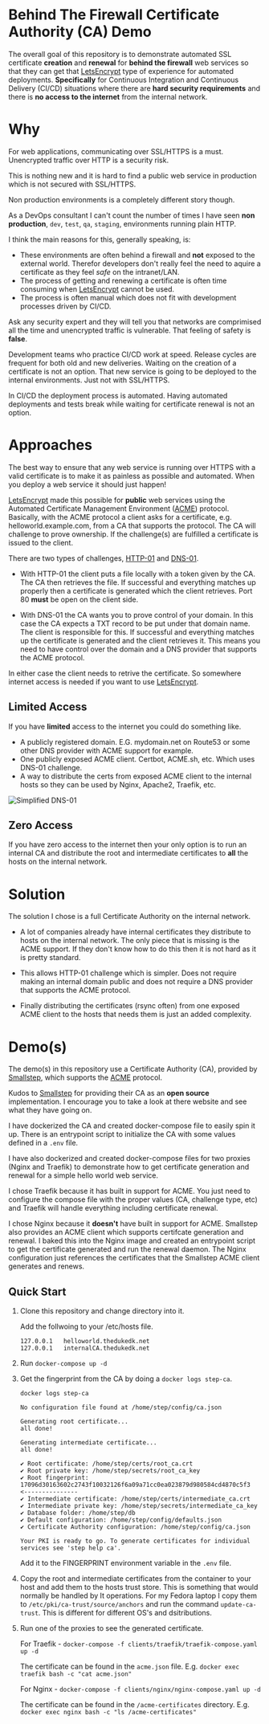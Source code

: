 # Behind The Firewall Certificate Authority (CA) Demo

The overall goal of this repository is to demonstrate automated SSL certificate **creation** and **renewal** for **behind the firewall** web services so that they can get that [LetsEncrypt](https://letsencrypt.org/) type of experience for automated deployments. **Specifically** for Continuous Integration and Continuous Delivery (CI/CD) situations where there are **hard security requirements** and there is **no access to the internet** from the internal network.

# Why
For web applications, communicating over SSL/HTTPS is a must. Unencrypted traffic over HTTP is a security risk. 

This is nothing new and it is hard to find a public web service in production which is not secured with SSL/HTTPS.

Non production environments is a completely different story though.

As a DevOps consultant I can't count the number of times I have seen **non production**, `dev`, `test`, `qa`, `staging`, environments running plain HTTP.

I think the main reasons for this, generally speaking, is: 

* These environments are often behind a firewall and **not** exposed to the external world. Therefor developers don't really feel the need to aquire a certificate as they feel *safe* on the intranet/LAN.
* The process of getting and renewing a certificate is often time consuming when [LetsEncrypt](https://letsencrypt.org/) cannot be used.
* The process is often manual which does not fit with development processes driven by CI/CD.

Ask any security expert and they will tell you that networks are comprimised all the time and unencrypted traffic is vulnerable. That feeling of safety is **false**.

Development teams who practice CI/CD work at speed. Release cycles are frequent for both old and new deliveries. Waiting on the creation of a certificate is not an option. That new service is going to be deployed to the internal environments. Just not with SSL/HTTPS.

In CI/CD the deployment process is automated. Having automated deployments and tests break while waiting for certificate renewal is not an option.

# Approaches

The best way to ensure that any web service is running over HTTPS with a valid certificate is to make it as painless as possible and automated. When you deploy a web service it should just happen!

[LetsEncrypt](https://letsencrypt.org/) made this possible for **public** web services using the Automated Certificate Management Environment ([ACME](https://en.wikipedia.org/wiki/Automated_Certificate_Management_Environment)) protocol. Basically, with the ACME protocol a client asks for a certificate, e.g. helloworld.example.com, from a CA that supports the protocol. The CA will challenge to prove ownership. If the challenge(s) are fulfilled a certificate is issued to the client. 

There are two types of challenges, [HTTP-01](https://letsencrypt.org/docs/challenge-types/#http-01-challenge) and [DNS-01](https://letsencrypt.org/docs/challenge-types/#dns-01-challenge). 

* With HTTP-01 the client puts a file locally with a token given by the CA. The CA then retrieves the file. If successful and everything matches up properly then a certificate is generated which the client retrieves. Port 80 **must** be open on the client side.

* With DNS-01 the CA wants you to prove control of your domain. In this case the CA expects a TXT record to be put under that domain name. The client is responsible for this. If successful and everything matches up the certificate is generated and the client retrieves it. This means you need to have control over the domain and a DNS provider that supports the ACME protocol.

In either case the client needs to retrive the certificate. So somewhere internet access is needed if you want to use [LetsEncrypt](https://letsencrypt.org/).

## Limited Access

If you have **limited** access to the internet you could do something like.

* A publicly registered domain. E.G. mydomain.net on Route53 or some other DNS provider with ACME support for example.
* One publicly exposed ACME client. Certbot, ACME.sh, etc. Which uses DNS-01 challenge.
* A way to distribute the certs from exposed ACME client to the internal hosts so they can be used by Nginx, Apache2, Traefik, etc.

![Simplified DNS-01](Simplified-DNS-01.png)

## Zero Access

If you have zero access to the internet then your only option is to run an internal CA and distribute the root and intermediate certificates to **all** the hosts on the internal network. 

# Solution
The solution I chose is a full Certificate Authority on the internal network. 

* A lot of companies already have internal certificates they distribute to hosts on the internal network. The only piece that is missing is the ACME support. If they don't know how to do this then it is not hard as it is pretty standard.

* This allows HTTP-01 challenge which is simpler. Does not require making an internal domain public and does not require a DNS provider that supports the ACME protocol.

* Finally distributing the certificates (rsync often) from one exposed ACME client to the hosts that needs them is just an added complexity.

# Demo(s)

The demo(s) in this repository use a Certificate Authority (CA), provided by [Smallstep](https://github.com/smallstep/certificates), which supports the [ACME](https://en.wikipedia.org/wiki/Automated_Certificate_Management_Environment) protocol.

Kudos to [Smallstep](https://smallstep.com/) for providing their CA as an **open source** implementation. I encourage you to take a look at there website and see what they have going on.

I have dockerized the CA and created docker-compose file to easily spin it up. There is an entrypoint script to initialize the CA with some values defined in a `.env` file. 

I have also dockerized and created docker-compose files for two proxies (Nginx and Traefik) to demonstrate how to get certificate generation and renewal for a simple hello world web service.

I chose Traefik because it has built in support for ACME. You just need to configure the compose file with the proper values (CA, challenge type, etc) and Traefik will handle everything including certificate renewal.

I chose Nginx because it **doesn't** have built in support for ACME. Smallstep also provides an ACME client which supports certifcate generation and renewal. I baked this into the Nginx image and created an entrypoint script to get the certificate generated and run the renewal daemon. The Nginx configuration just references the certificates that the Smallstep ACME client generates and renews. 

## Quick Start

1. Clone this repository and change directory into it.

    Add the follwoing to your /etc/hosts file. 

    ``` 
    127.0.0.1	helloworld.thedukedk.net
    127.0.0.1	internalCA.thedukedk.net
    ``` 

2. Run `docker-compose up -d`

3. Get the fingerprint from the CA by doing a `docker logs step-ca`.

    ``` 
    docker logs step-ca 

    No configuration file found at /home/step/config/ca.json

    Generating root certificate... 
    all done!

    Generating intermediate certificate... 
    all done!

    ✔ Root certificate: /home/step/certs/root_ca.crt
    ✔ Root private key: /home/step/secrets/root_ca_key
    ✔ Root fingerprint: 17096d30163602c2743f10032126f6a09a71cc0ea023879d980584cd4870c5f3  <---------------
    ✔ Intermediate certificate: /home/step/certs/intermediate_ca.crt
    ✔ Intermediate private key: /home/step/secrets/intermediate_ca_key
    ✔ Database folder: /home/step/db
    ✔ Default configuration: /home/step/config/defaults.json
    ✔ Certificate Authority configuration: /home/step/config/ca.json

    Your PKI is ready to go. To generate certificates for individual services see 'step help ca'.
    ``` 

    Add it to the FINGERPRINT environment variable in the `.env` file.

4. Copy the root and intermediate certificates from the container to your host and add them to the hosts trust store. This is something that would normally be handled by It operations. For my Fedora laptop I copy them to `/etc/pki/ca-trust/source/anchors` and run the command `update-ca-trust`. This is different for different OS's and dsitributions.

5. Run one of the proxies to see the generated certificate.

    For Traefik - `docker-compose -f clients/traefik/traefik-compose.yaml up -d`

    The certificate can be found in the `acme.json` file. E.g. `docker exec traefik bash -c "cat acme.json"`

    For Nginx - `docker-compose -f clients/nginx/nginx-compose.yaml up -d`

    The certificate can be found in the `/acme-certificates` directory. E.g. `docker exec nginx bash -c "ls /acme-certificates"`
